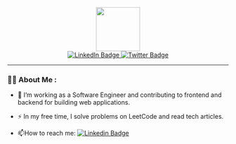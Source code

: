 <html>
  <head> 
    <body>
<div id="header" align="center">
  <img src="https://media.giphy.com/media/CuuSHzuc0O166MRfjt/giphy.gif" width="100"/>
  <div id="badges">
  <a href="https://www.linkedin.com/in/meheret-alemu-489b701a5/">
    <img src="https://img.shields.io/badge/LinkedIn-blue?style=for-the-badge&logo=linkedin&logoColor=white" alt="LinkedIn Badge"/>
  </a>
  
  <a href="https://twitter.com/meheretal">
    <img src="https://img.shields.io/badge/Twitter-blue?style=for-the-badge&logo=twitter&logoColor=white" alt="Twitter Badge"/>
  </a>
</div>
<img src="https://komarev.com/ghpvc/?username=MeheretAl&style=flat-square&color=blue" alt=""/>
</div>
      
</body>
</html>

---

### :man_technologist: About Me :
- :telescope: I’m working as a Software Engineer and contributing to frontend and backend for building web applications.

- :zap: In my free time, I solve problems on LeetCode and read tech articles.

- :mailbox:How to reach me: [![Linkedin Badge](https://img.shields.io/badge/-kakbar-blue?style=flat&logo=Linkedin&logoColor=white)](https://www.linkedin.com/in/meheret-alemu-489b701a5)

